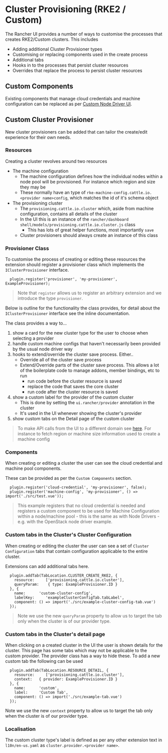# Cluster Provisioning (RKE2 / Custom)

The Rancher UI provides a number of ways to customise the processes that creates RKE2/Custom clusters. This includes
- Adding additional Cluster Provisioner types
- Customising or replacing components used in the create process
- Additional tabs
- Hooks in to the processes that persist cluster resources
- Overrides that replace the process to persist cluster resources

## Custom Components
Existing components that manage cloud credentials and machine configuration can be replaced as per [Custom Node Driver UI](components/node-drivers.md). 

## Custom Cluster Provisioner
New cluster provisioners can be added that can tailor the create/edit experience for their own needs.

### Resources
Creating a cluster revolves around two resources
- The machine configuration
  - The machine configuration defines how the individual nodes within a node pool will be provisioned. For instance which region and size they may be
  - These normally have an type of `rke-machine-config.cattle.io.<provider name>config`, which matches the id of it's schema object
- The provisioning cluster
  - The `provisioning.cattle.io.cluster` which, aside from machine configuration, contains all details of the cluster
  - In the UI this is an instance of the `rancher/dashboard` `shell/models/provisioning.cattle.io.cluster.js` class
     - This has lots of great helper functions, most importantly `save`
  - Cluster provisioners should always create an instance of this class

### Provisioner Class
To customise the process of creating or editing these resources the extension should register a provisioner class which implements the `IClusterProvisioner` interface.

```
  plugin.register('provisioner', 'my-provisioner', ExampleProvisioner);
```

> Note that `register` allows us to register an arbitrary extension and we introduce the type `provisioner`.

Below is outline for the functionality the class provides, for detail about the `IClusterProvisioner` interface see the inline documentation.

The class provides a way to...
1. show a card for the new cluster type for the user to choose when selecting a provider
1. handle custom machine configs that haven't necessarily been provided by the usual node driver way
1. hooks to extend/override the cluster save process. Either..
    - Override all of the cluster save process
    - Extend/Override parts of the cluster save process. This allows a lot of the boilerplate code to manage addons, member bindings, etc to run
      - run code before the cluster resource is saved
      - replace the code that saves the core cluster
      - run code after the cluster resource is saved
1. show a custom label for the provider of the custom cluster
    - This is done by setting the `ui.rancher/provider` annotation in the cluster
    - It's used in the UI whenever showing the cluster's provider
1. show custom tabs on the Detail page of the custom cluster

> To make API calls from the UI to a different domain see [here](../../code-base-works/machine-drivers.md#api-calls). For instance to fetch region or machine size information used to create a machine config

### Components
When creating or editing a cluster the user can see the cloud credential and machine pool components.

These can be provided as per the `Custom Components` section.

```
  plugin.register('cloud-credential', 'my-provisioner', false);
  plugin.register('machine-config', 'my-provisioner', () => import('./src/test.vue'));
```

> This example registers that no cloud credential is needed and registers a custom component to be used for Machine Configuration within a node/machine pool - this is the same as with Node Drivers - e.g. with the OpenStack node driver example.

### Custom tabs in the Cluster's Cluster Configuration 

When creating or editing the cluster the user can see a set of `Cluster Configuration` tabs that contain configuration applicable to the entire cluster.

Extensions can add additional tabs here.

```
  plugin.addTab(TabLocation.CLUSTER_CREATE_RKE2, {
    resource:     ['provisioning.cattle.io.cluster'],
    queryParam:    { type: ExampleProvisioner.ID }
  }, {
    name:      'custom-cluster-config',
    labelKey:     'exampleClusterConfigTab.tabLabel',
    component: () => import('./src/example-cluster-config-tab.vue')
  });
```
> Note we use the new `queryParam` property to allow us to target the tab only when the cluster is of our provider type.

### Custom tabs in the Cluster's detail page

When clicking on a created cluster in the UI the user is shown details for the cluster. This page has some tabs which may not be applicable to the custom provider. The provider class has a way to hide these. To add a new custom tab the following can be used

```
  plugin.addTab(TabLocation.RESOURCE_DETAIL, {
    resource:     ['provisioning.cattle.io.cluster'],
    context:   { provider: ExampleProvisioner.ID }
  }, {
    name:      'custom',
    label:     'Custom Tab',
    component: () => import('./src/example-tab.vue')
  });
```

Note we use the new `context` property to allow us to target the tab only when the cluster is of our provider type.

### Localisation

The custom cluster type's label is defined as per any other extension text in `l10n/en-us.yaml` as `cluster.provider.<provider name>`.